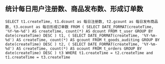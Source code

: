 ## 统计每日用户注册数、商品发布数、形成订单数

`
SELECT
	t1.createTime,
	t1.dcount as 每日注册数,
	t2.gcount as 每日发布商品数,
	t3.ocount as 每日形成订单数
FROM
	(
		SELECT
			DATE_FORMAT(createTime, '%Y-%m-%d') AS createTime,
			count(*) AS dcount
		FROM
			t_user
		GROUP BY
			date(createTime) DESC
	) t1,
	(
		SELECT
			DATE_FORMAT(createTime, '%Y-%m-%d') AS createTime,
			count(*) AS gcount
		FROM
			t_goods_auditing
		GROUP BY
			date(createTime) DESC
	) t2,
		(
		SELECT
			DATE_FORMAT(createTime, '%Y-%m-%d') AS createTime,
			count(*) AS ocount
		FROM
			t_orders
		GROUP BY
			date(createTime) DESC
	) t3
WHERE
	t1.createTime = t2.createTime and t1.createTime = t3.createTime
	`
